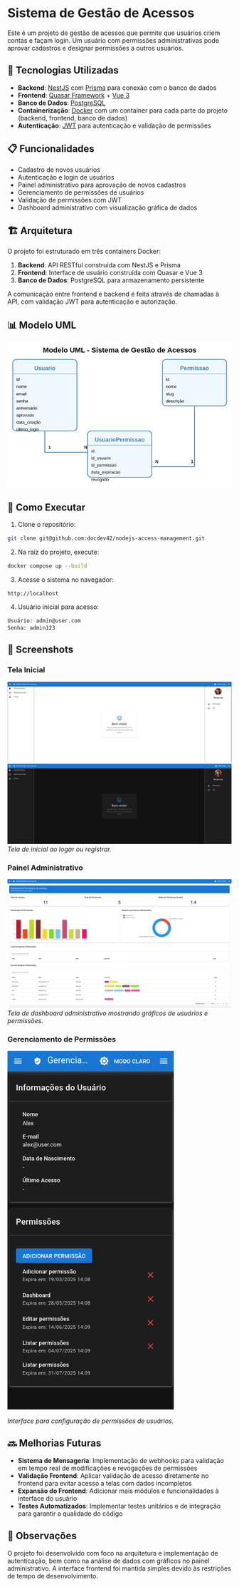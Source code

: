# Sistema de Gestão de Acessos

Este é um projeto de gestão de acessos que permite que usuários criem contas e façam login. Um usuário com permissões administrativas pode aprovar cadastros e designar permissões a outros usuários.

## 🚀 Tecnologias Utilizadas

- **Backend**: [NestJS](https://nestjs.com/) com [Prisma](https://www.prisma.io/) para conexão com o banco de dados
- **Frontend**: [Quasar Framework](https://quasar.dev/) + [Vue 3](https://vuejs.org/)
- **Banco de Dados**: [PostgreSQL](https://www.postgresql.org/)
- **Containerização**: [Docker](https://www.docker.com/) com um container para cada parte do projeto (backend, frontend, banco de dados)
- **Autenticação**: [JWT](https://jwt.io/) para autenticação e validação de permissões

## 📋 Funcionalidades

- Cadastro de novos usuários
- Autenticação e login de usuários
- Painel administrativo para aprovação de novos cadastros
- Gerenciamento de permissões de usuários
- Validação de permissões com JWT
- Dashboard administrativo com visualização gráfica de dados

## 🏗️ Arquitetura

O projeto foi estruturado em três containers Docker:

1. **Backend**: API RESTful construída com NestJS e Prisma
2. **Frontend**: Interface de usuário construída com Quasar e Vue 3
3. **Banco de Dados**: PostgreSQL para armazenamento persistente

A comunicação entre frontend e backend é feita através de chamadas à API, com validação JWT para autenticação e autorização.

## 📊 Modelo UML

![alt text](/assets/images/image-5.png)

## 🚦 Como Executar

1. Clone o repositório:
```bash
git clone git@github.com:docdev42/nodejs-access-management.git
```

2. Na raiz do projeto, execute:
```bash
docker compose up --build
```

3. Acesse o sistema no navegador:
```
http://localhost
```

4. Usuário inicial para acesso:
```
Usuário: admin@user.com
Senha: admin123
```

## 📸 Screenshots

### Tela Inicial
![alt text](/assets/images/image.png)![alt text](/assets/images/image-1.png)
*Tela de inicial ao logar ou registrar.*

### Painel Administrativo
![alt text](/assets/images/image-3.png)![alt text](/assets/images/image-2.png)
*Tela de dashboard administrativo mostrando gráficos de usuários e permissões.*

### Gerenciamento de Permissões
![alt text](/assets/images/image-4.png)

*Interface para configuração de permissões de usuários.*

## 🔜 Melhorias Futuras

- **Sistema de Mensageria**: Implementação de webhooks para validação em tempo real de modificações e revogações de permissões
- **Validação Frontend**: Aplicar validação de acesso diretamente no frontend para evitar acesso a telas com dados incompletos
- **Expansão do Frontend**: Adicionar mais módulos e funcionalidades à interface do usuário
- **Testes Automatizados**: Implementar testes unitários e de integração para garantir a qualidade do código

## 📝 Observações

O projeto foi desenvolvido com foco na arquitetura e implementação de autenticação, bem como na análise de dados com gráficos no painel administrativo. A interface frontend foi mantida simples devido às restrições de tempo de desenvolvimento.